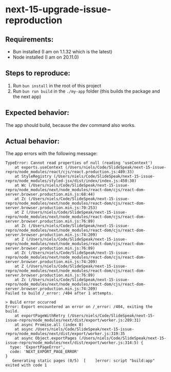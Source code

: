 # next-15-upgrade-issue-reproduction

## Requirements:

- Bun installed (I am on 1.1.32 which is the latest)
- Node installed (I am on 20.11.0)

## Steps to reproduce:

1. Run `bun install` in the root of this project
2. Run `bun run build` in the `./my-app` folder (this builds the package and the next app)

## Expected behavior:

The app should build, because the dev command also works.

## Actual behavior:

The app errors with the following message:

```
TypeError: Cannot read properties of null (reading 'useContext')
    at exports.useContext (/Users/niels/Code/SlideSpeak/next-15-issue-repro/node_modules/react/cjs/react.production.js:489:33)
    at StyleRegistry (/Users/niels/Code/SlideSpeak/next-15-issue-repro/node_modules/styled-jsx/dist/index/index.js:450:30)
    at Wc (/Users/niels/Code/SlideSpeak/next-15-issue-repro/node_modules/next/node_modules/react-dom/cjs/react-dom-server.browser.production.min.js:68:44)
    at Zc (/Users/niels/Code/SlideSpeak/next-15-issue-repro/node_modules/next/node_modules/react-dom/cjs/react-dom-server.browser.production.min.js:70:253)
    at Z (/Users/niels/Code/SlideSpeak/next-15-issue-repro/node_modules/next/node_modules/react-dom/cjs/react-dom-server.browser.production.min.js:76:89)
    at Zc (/Users/niels/Code/SlideSpeak/next-15-issue-repro/node_modules/next/node_modules/react-dom/cjs/react-dom-server.browser.production.min.js:74:209)
    at Z (/Users/niels/Code/SlideSpeak/next-15-issue-repro/node_modules/next/node_modules/react-dom/cjs/react-dom-server.browser.production.min.js:76:89)
    at Zc (/Users/niels/Code/SlideSpeak/next-15-issue-repro/node_modules/next/node_modules/react-dom/cjs/react-dom-server.browser.production.min.js:74:209)
    at Z (/Users/niels/Code/SlideSpeak/next-15-issue-repro/node_modules/next/node_modules/react-dom/cjs/react-dom-server.browser.production.min.js:76:89)
    at Zc (/Users/niels/Code/SlideSpeak/next-15-issue-repro/node_modules/next/node_modules/react-dom/cjs/react-dom-server.browser.production.min.js:74:209)
Failed to build /_error: /404 after 1 attempts.

> Build error occurred
Error: Export encountered an error on /_error: /404, exiting the build.
    at exportPageWithRetry (/Users/niels/Code/SlideSpeak/next-15-issue-repro/node_modules/next/dist/export/worker.js:289:31)
    at async Promise.all (index 0)
    at async /Users/niels/Code/SlideSpeak/next-15-issue-repro/node_modules/next/dist/export/worker.js:319:35
    at async Object.exportPages (/Users/niels/Code/SlideSpeak/next-15-issue-repro/node_modules/next/dist/export/worker.js:314:5) {
  type: 'ExportPageError',
  code: 'NEXT_EXPORT_PAGE_ERROR'
}
   Generating static pages (0/5)  [    ]error: script "build:app" exited with code 1

```